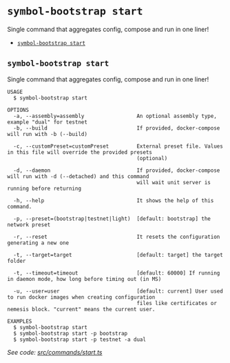 `symbol-bootstrap start`
========================

Single command that aggregates config, compose and run in one liner!

* [`symbol-bootstrap start`](#symbol-bootstrap-start)

## `symbol-bootstrap start`

Single command that aggregates config, compose and run in one liner!

```
USAGE
  $ symbol-bootstrap start

OPTIONS
  -a, --assembly=assembly                 An optional assembly type, example "dual" for testnet
  -b, --build                             If provided, docker-compose will run with -b (--build)

  -c, --customPreset=customPreset         External preset file. Values in this file will override the provided presets
                                          (optional)

  -d, --daemon                            If provided, docker-compose will run with -d (--detached) and this command
                                          will wait unit server is running before returning

  -h, --help                              It shows the help of this command.

  -p, --preset=(bootstrap|testnet|light)  [default: bootstrap] the network preset

  -r, --reset                             It resets the configuration generating a new one

  -t, --target=target                     [default: target] the target folder

  -t, --timeout=timeout                   [default: 60000] If running in daemon mode, how long before timing out (in MS)

  -u, --user=user                         [default: current] User used to run docker images when creating configuration
                                          files like certificates or nemesis block. "current" means the current user.

EXAMPLES
  $ symbol-bootstrap start
  $ symbol-bootstrap start -p bootstrap
  $ symbol-bootstrap start -p testnet -a dual
```

_See code: [src/commands/start.ts](https://github.com/nemtech/symbol-bootstrap/blob/v0.1.0/src/commands/start.ts)_
